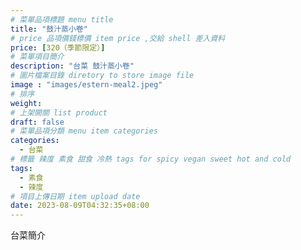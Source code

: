 ```yaml
---
# 菜單品項標題 menu title 
title: "鼓汁蒸小卷"
# price 品項價錢標價 item price ,交給 shell 差入資料
price: [320（季節限定）] 
# 菜單項目簡介 
description: "台菜 鼓汁蒸小卷"
# 圖片檔案目錄 diretory to store image file
image : "images/estern-meal2.jpeg"
# 排序
weight: 
# 上架開關 list product 
draft: false
# 菜單品項分類 menu item categories 
categories:
  - 台菜
# 標籤 辣度 素食 甜食 冷熱 tags for spicy vegan sweet hot and cold 
tags:
  - 素食
  - 辣度
# 項目上傳日期 item upload date 
date: 2023-08-09T04:32:35+08:00
---
```


台菜簡介
